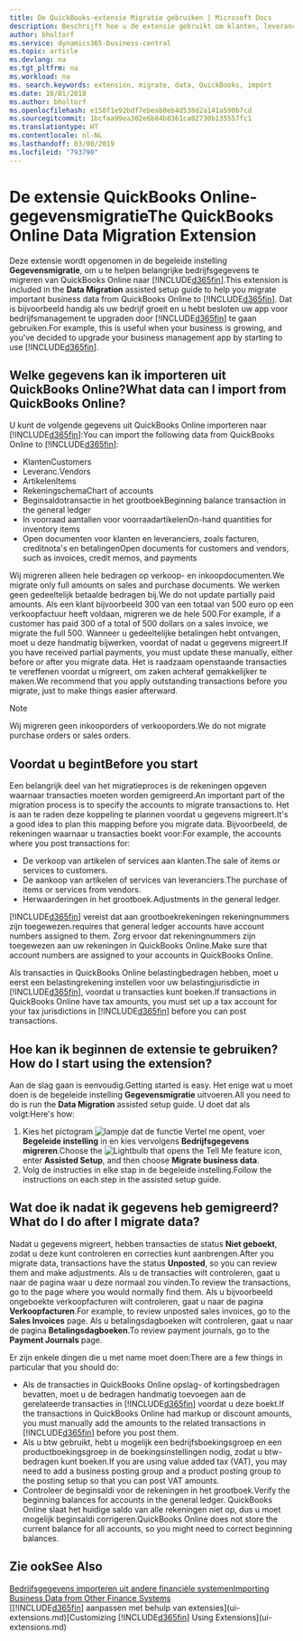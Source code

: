 ```yaml
---
title: De QuickBooks-extensie Migratie gebruiken | Microsoft Docs
description: Beschrijft hoe u de extensie gebruikt om klanten, leveranciers, artikelen en rekeningen van QuickBooks Online naar Business Central te migreren.
author: bholtorf
ms.service: dynamics365-business-central
ms.topic: article
ms.devlang: na
ms.tgt_pltfrm: na
ms.workload: na
ms. search.keywords: extension, migrate, data, QuickBooks, import
ms.date: 10/01/2018
ms.author: bholtorf
ms.openlocfilehash: e158f1e92bdf7ebeab0eb4d538d2a141a590b7cd
ms.sourcegitcommit: 1bcfaa99ea302e6b84b8361ca02730b135557fc1
ms.translationtype: HT
ms.contentlocale: nl-NL
ms.lasthandoff: 03/08/2019
ms.locfileid: "793790"
---
```

# <a name="the-quickbooks-online-data-migration-extension"></a><span data-ttu-id="a812e-103">De extensie QuickBooks Online-gegevensmigratie</span><span class="sxs-lookup"><span data-stu-id="a812e-103">The QuickBooks Online Data Migration Extension</span></span>
<span data-ttu-id="a812e-104">Deze extensie wordt opgenomen in de begeleide instelling **Gegevensmigratie**, om u te helpen belangrijke bedrijfsgegevens te migreren van QuickBooks Online naar [!INCLUDE[d365fin](includes/d365fin_md.md)].</span><span class="sxs-lookup"><span data-stu-id="a812e-104">This extension is included in the **Data Migration** assisted setup guide to help you migrate important business data from QuickBooks Online to [!INCLUDE[d365fin](includes/d365fin_md.md)].</span></span> <span data-ttu-id="a812e-105">Dat is bijvoorbeeld handig als uw bedrijf groeit en u hebt besloten uw app voor bedrijfsmanagement te upgraden door [!INCLUDE[d365fin](includes/d365fin_md.md)] te gaan gebruiken.</span><span class="sxs-lookup"><span data-stu-id="a812e-105">For example, this is useful when your business is growing, and you've decided to upgrade your business management app by starting to use [!INCLUDE[d365fin](includes/d365fin_md.md)].</span></span>

## <a name="what-data-can-i-import-from-quickbooks-online"></a><span data-ttu-id="a812e-106">Welke gegevens kan ik importeren uit QuickBooks Online?</span><span class="sxs-lookup"><span data-stu-id="a812e-106">What data can I import from QuickBooks Online?</span></span>
<span data-ttu-id="a812e-107">U kunt de volgende gegevens uit QuickBooks Online importeren naar [!INCLUDE[d365fin](includes/d365fin_md.md)]:</span><span class="sxs-lookup"><span data-stu-id="a812e-107">You can import the following data from QuickBooks Online to [!INCLUDE[d365fin](includes/d365fin_md.md)]:</span></span>  

* <span data-ttu-id="a812e-108">Klanten</span><span class="sxs-lookup"><span data-stu-id="a812e-108">Customers</span></span>
* <span data-ttu-id="a812e-109">Leveranc.</span><span class="sxs-lookup"><span data-stu-id="a812e-109">Vendors</span></span>
* <span data-ttu-id="a812e-110">Artikelen</span><span class="sxs-lookup"><span data-stu-id="a812e-110">Items</span></span>
* <span data-ttu-id="a812e-111">Rekeningschema</span><span class="sxs-lookup"><span data-stu-id="a812e-111">Chart of accounts</span></span>
* <span data-ttu-id="a812e-112">Beginsaldotransactie in het grootboek</span><span class="sxs-lookup"><span data-stu-id="a812e-112">Beginning balance transaction in the general ledger</span></span>
* <span data-ttu-id="a812e-113">In voorraad aantallen voor voorraadartikelen</span><span class="sxs-lookup"><span data-stu-id="a812e-113">On-hand quantities for inventory items</span></span>
* <span data-ttu-id="a812e-114">Open documenten voor klanten en leveranciers, zoals facturen, creditnota's en betalingen</span><span class="sxs-lookup"><span data-stu-id="a812e-114">Open documents for customers and vendors, such as invoices, credit memos, and payments</span></span>

<span data-ttu-id="a812e-115">Wij migreren alleen hele bedragen op verkoop- en inkoopdocumenten.</span><span class="sxs-lookup"><span data-stu-id="a812e-115">We migrate only full amounts on sales and purchase documents.</span></span> <span data-ttu-id="a812e-116">We werken geen gedeeltelijk betaalde bedragen bij.</span><span class="sxs-lookup"><span data-stu-id="a812e-116">We do not update partially paid amounts.</span></span> <span data-ttu-id="a812e-117">Als een klant bijvoorbeeld 300 van een totaal van 500 euro op een verkoopfactuur heeft voldaan, migreren we de hele 500.</span><span class="sxs-lookup"><span data-stu-id="a812e-117">For example, if a customer has paid 300 of a total of 500 dollars on a sales invoice, we migrate the full 500.</span></span> <span data-ttu-id="a812e-118">Wanneer u gedeeltelijke betalingen hebt ontvangen, moet u deze handmatig bijwerken, voordat of nadat u gegevens migreert.</span><span class="sxs-lookup"><span data-stu-id="a812e-118">If you have received partial payments, you must update these manually, either before or after you migrate data.</span></span> <span data-ttu-id="a812e-119">Het is raadzaam openstaande transacties te vereffenen voordat u migreert, om zaken achteraf gemakkelijker te maken.</span><span class="sxs-lookup"><span data-stu-id="a812e-119">We recommend that you apply outstanding transactions before you migrate, just to make things easier afterward.</span></span>

> [!NOTE]  
>   <span data-ttu-id="a812e-120">Wij migreren geen inkooporders of verkooporders.</span><span class="sxs-lookup"><span data-stu-id="a812e-120">We do not migrate purchase orders or sales orders.</span></span>

## <a name="before-you-start"></a><span data-ttu-id="a812e-121">Voordat u begint</span><span class="sxs-lookup"><span data-stu-id="a812e-121">Before you start</span></span>
<span data-ttu-id="a812e-122">Een belangrijk deel van het migratieproces is de rekeningen opgeven waarnaar transacties moeten worden gemigreerd.</span><span class="sxs-lookup"><span data-stu-id="a812e-122">An important part of the migration process is to specify the accounts to migrate transactions to.</span></span> <span data-ttu-id="a812e-123">Het is aan te raden deze koppeling te plannen voordat u gegevens migreert.</span><span class="sxs-lookup"><span data-stu-id="a812e-123">It's a good idea to plan this mapping before you migrate data.</span></span> <span data-ttu-id="a812e-124">Bijvoorbeeld, de rekeningen waarnaar u transacties boekt voor:</span><span class="sxs-lookup"><span data-stu-id="a812e-124">For example, the accounts where you post transactions for:</span></span>  

* <span data-ttu-id="a812e-125">De verkoop van artikelen of services aan klanten.</span><span class="sxs-lookup"><span data-stu-id="a812e-125">The sale of items or services to customers.</span></span>
* <span data-ttu-id="a812e-126">De aankoop van artikelen of services van leveranciers.</span><span class="sxs-lookup"><span data-stu-id="a812e-126">The purchase of items or services from vendors.</span></span>  
* <span data-ttu-id="a812e-127">Herwaarderingen in het grootboek.</span><span class="sxs-lookup"><span data-stu-id="a812e-127">Adjustments in the general ledger.</span></span>  

[!INCLUDE[d365fin](includes/d365fin_md.md)] <span data-ttu-id="a812e-128">vereist dat aan grootboekrekeningen rekeningnummers zijn toegewezen.</span><span class="sxs-lookup"><span data-stu-id="a812e-128">requires that general ledger accounts have account numbers assigned to them.</span></span> <span data-ttu-id="a812e-129">Zorg ervoor dat rekeningnummers zijn toegewezen aan uw rekeningen in QuickBooks Online.</span><span class="sxs-lookup"><span data-stu-id="a812e-129">Make sure that account numbers are assigned to your accounts in QuickBooks Online.</span></span>

<span data-ttu-id="a812e-130">Als transacties in QuickBooks Online belastingbedragen hebben, moet u eerst een belastingrekening instellen voor uw belastingjurisdictie in [!INCLUDE[d365fin](includes/d365fin_md.md)], voordat u transacties kunt boeken.</span><span class="sxs-lookup"><span data-stu-id="a812e-130">If transactions in QuickBooks Online have tax amounts, you must set up a tax account for your tax jurisdictions in [!INCLUDE[d365fin](includes/d365fin_md.md)] before you can post transactions.</span></span>

## <a name="how-do-i-start-using-the-extension"></a><span data-ttu-id="a812e-131">Hoe kan ik beginnen de extensie te gebruiken?</span><span class="sxs-lookup"><span data-stu-id="a812e-131">How do I start using the extension?</span></span>
<span data-ttu-id="a812e-132">Aan de slag gaan is eenvoudig.</span><span class="sxs-lookup"><span data-stu-id="a812e-132">Getting started is easy.</span></span> <span data-ttu-id="a812e-133">Het enige wat u moet doen is de begeleide instelling **Gegevensmigratie** uitvoeren.</span><span class="sxs-lookup"><span data-stu-id="a812e-133">All you need to do is run the **Data Migration** assisted setup guide.</span></span> <span data-ttu-id="a812e-134">U doet dat als volgt:</span><span class="sxs-lookup"><span data-stu-id="a812e-134">Here's how:</span></span>

1. <span data-ttu-id="a812e-135">Kies het pictogram ![lampje dat de functie Vertel me opent](media/ui-search/search_small.png "Vertel me wat u wilt doen"), voer **Begeleide instelling** in en kies vervolgens **Bedrijfsgegevens migreren**.</span><span class="sxs-lookup"><span data-stu-id="a812e-135">Choose the ![Lightbulb that opens the Tell Me feature](media/ui-search/search_small.png "Tell me what you want to do") icon, enter **Assisted Setup**, and then choose **Migrate business data**.</span></span>
2. <span data-ttu-id="a812e-136">Volg de instructies in elke stap in de begeleide instelling.</span><span class="sxs-lookup"><span data-stu-id="a812e-136">Follow the instructions on each step in the assisted setup guide.</span></span>

## <a name="what-do-i-do-after-i-migrate-data"></a><span data-ttu-id="a812e-137">Wat doe ik nadat ik gegevens heb gemigreerd?</span><span class="sxs-lookup"><span data-stu-id="a812e-137">What do I do after I migrate data?</span></span>
<span data-ttu-id="a812e-138">Nadat u gegevens migreert, hebben transacties de status **Niet geboekt**, zodat u deze kunt controleren en correcties kunt aanbrengen.</span><span class="sxs-lookup"><span data-stu-id="a812e-138">After you migrate data, transactions have the status **Unposted**, so you can review them and make adjustments.</span></span> <span data-ttu-id="a812e-139">Als u de transacties wilt controleren, gaat u naar de pagina waar u deze normaal zou vinden.</span><span class="sxs-lookup"><span data-stu-id="a812e-139">To review the transactions, go to the page where you would normally find them.</span></span> <span data-ttu-id="a812e-140">Als u bijvoorbeeld ongeboekte verkoopfacturen wilt controleren, gaat u naar de pagina **Verkoopfacturen**.</span><span class="sxs-lookup"><span data-stu-id="a812e-140">For example, to review unposted sales invoices, go to the **Sales Invoices** page.</span></span> <span data-ttu-id="a812e-141">Als u betalingsdagboeken wilt controleren, gaat u naar de pagina **Betalingsdagboeken**.</span><span class="sxs-lookup"><span data-stu-id="a812e-141">To review payment journals, go to the **Payment Journals** page.</span></span>   

<span data-ttu-id="a812e-142">Er zijn enkele dingen die u met name moet doen:</span><span class="sxs-lookup"><span data-stu-id="a812e-142">There are a few things in particular that you should do:</span></span>

* <span data-ttu-id="a812e-143">Als de transacties in QuickBooks Online opslag- of kortingsbedragen bevatten, moet u de bedragen handmatig toevoegen aan de gerelateerde transacties in [!INCLUDE[d365fin](includes/d365fin_md.md)] voordat u deze boekt.</span><span class="sxs-lookup"><span data-stu-id="a812e-143">If the transactions in QuickBooks Online had markup or discount amounts, you must manually add the amounts to the related transactions in [!INCLUDE[d365fin](includes/d365fin_md.md)] before you post them.</span></span>
* <span data-ttu-id="a812e-144">Als u btw gebruikt, hebt u mogelijk een bedrijfsboekingsgroep en een productboekingsgroep in de boekingsinstellingen nodig, zodat u btw-bedragen kunt boeken.</span><span class="sxs-lookup"><span data-stu-id="a812e-144">If you are using value added tax (VAT), you may need to add a business posting group and a product posting group to the posting setup so that you can post VAT amounts.</span></span>
* <span data-ttu-id="a812e-145">Controleer de beginsaldi voor de rekeningen in het grootboek.</span><span class="sxs-lookup"><span data-stu-id="a812e-145">Verify the beginning balances for accounts in the general ledger.</span></span> <span data-ttu-id="a812e-146">QuickBooks Online slaat het huidige saldo van alle rekeningen niet op, dus u moet mogelijk beginsaldi corrigeren.</span><span class="sxs-lookup"><span data-stu-id="a812e-146">QuickBooks Online does not store the current balance for all accounts, so you might need to correct beginning balances.</span></span>

## <a name="see-also"></a><span data-ttu-id="a812e-147">Zie ook</span><span class="sxs-lookup"><span data-stu-id="a812e-147">See Also</span></span>
[<span data-ttu-id="a812e-148">Bedrijfsgegevens importeren uit andere financiële systemen</span><span class="sxs-lookup"><span data-stu-id="a812e-148">Importing Business Data from Other Finance Systems</span></span>](across-import-data-configuration-packages.md)  
<span data-ttu-id="a812e-149">[[!INCLUDE[d365fin](includes/d365fin_md.md)] aanpassen met behulp van extensies](ui-extensions.md)</span><span class="sxs-lookup"><span data-stu-id="a812e-149">[Customizing [!INCLUDE[d365fin](includes/d365fin_md.md)] Using Extensions](ui-extensions.md)</span></span>  
